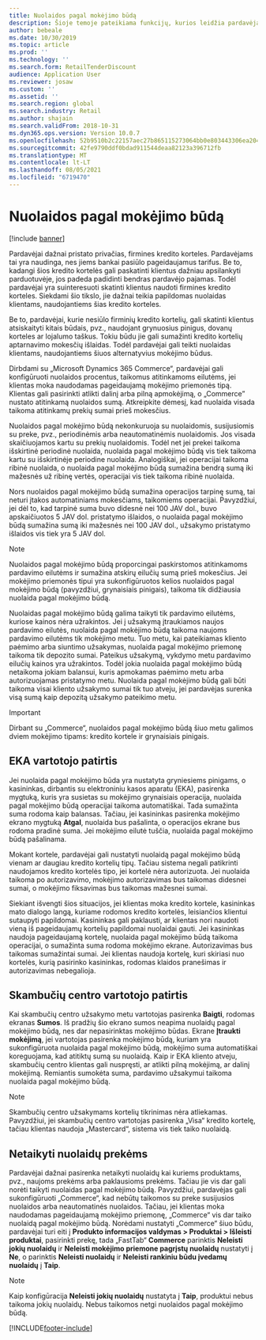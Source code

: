 ```yaml
---
title: Nuolaidos pagal mokėjimo būdą
description: Šioje temoje pateikiama funkcijų, kurios leidžia pardavėjams konfigūruoti nuolaidas pagal konkrečius mokėjimo būdus, apžvalga.
author: bebeale
ms.date: 10/30/2019
ms.topic: article
ms.prod: ''
ms.technology: ''
ms.search.form: RetailTenderDiscount
audience: Application User
ms.reviewer: josaw
ms.custom: ''
ms.assetid: ''
ms.search.region: global
ms.search.industry: Retail
ms.author: shajain
ms.search.validFrom: 2018-10-31
ms.dyn365.ops.version: Version 10.0.7
ms.openlocfilehash: 52b9510b2c22157aec27b865115273064bb0e803443306ea20468b93a2ea3ca7
ms.sourcegitcommit: 42fe9790ddf0bdad911544deaa82123a396712fb
ms.translationtype: MT
ms.contentlocale: lt-LT
ms.lasthandoff: 08/05/2021
ms.locfileid: "6719470"
---
```

# <a name="tender-based-discounts"></a>Nuolaidos pagal mokėjimo būdą

[!include [banner](includes/banner.md)]


Pardavėjai dažnai pristato privačias, firmines kredito korteles. Pardavėjams tai yra naudinga, nes jiems bankai pasiūlo pageidaujamus tarifus. Be to, kadangi šios kredito kortelės gali paskatinti klientus dažniau apsilankyti parduotuvėje, jos padeda padidinti bendras pardavėjo pajamas. Todėl pardavėjai yra suinteresuoti skatinti klientus naudoti firmines kredito korteles. Siekdami šio tikslo, jie dažnai teikia papildomas nuolaidas klientams, naudojantiems šias kredito korteles.

Be to, pardavėjai, kurie nesiūlo firminių kredito kortelių, gali skatinti klientus atsiskaityti kitais būdais, pvz., naudojant grynuosius pinigus, dovanų korteles ar lojalumo taškus. Tokiu būdu jie gali sumažinti kredito kortelių aptarnavimo mokesčių išlaidas. Todėl pardavėjai gali teikti nuolaidas klientams, naudojantiems šiuos alternatyvius mokėjimo būdus.

Dirbdami su „Microsoft Dynamics 365 Commerce“, pardavėjai gali konfigūruoti nuolaidos procentus, taikomus atitinkamoms eilutėms, jei klientas moka naudodamas pageidaujamą mokėjimo priemonės tipą. Klientas gali pasirinkti atlikti dalinį arba pilną apmokėjimą, o „Commerce” nustato atitinkamą nuolaidos sumą. Atkreipkite dėmesį, kad nuolaida visada taikoma atitinkamų prekių sumai prieš mokesčius.

Nuolaidos pagal mokėjimo būdą nekonkuruoja su nuolaidomis, susijusiomis su preke, pvz., periodinėmis arba neautomatinėmis nuolaidomis. Jos visada skaičiuojamos kartu su prekių nuolaidomis. Todėl net jei prekei taikoma išskirtinė periodinė nuolaida, nuolaida pagal mokėjimo būdą vis tiek taikoma kartu su išskirtinėje periodine nuolaida. Analogiškai, jei operacijai taikoma ribinė nuolaida, o nuolaida pagal mokėjimo būdą sumažina bendrą sumą iki mažesnės už ribinę vertės, operacijai vis tiek taikoma ribinė nuolaida.

Nors nuolaidos pagal mokėjimo būdą sumažina operacijos tarpinę sumą, tai neturi įtakos automatiniams mokesčiams, taikomiems operacijai. Pavyzdžiui, jei dėl to, kad tarpinė suma buvo didesnė nei 100 JAV dol., buvo apskaičiuotos 5 JAV dol. pristatymo išlaidos, o nuolaida pagal mokėjimo būdą sumažina sumą iki mažesnės nei 100 JAV dol., užsakymo pristatymo išlaidos vis tiek yra 5 JAV dol.


> [!NOTE]
> Nuolaidos pagal mokėjimo būdą proporcingai paskirstomos atitinkamoms pardavimo eilutėms ir sumažina atskirų eilučių sumą prieš mokesčius. Jei mokėjimo priemonės tipui yra sukonfigūruotos kelios nuolaidos pagal mokėjimo būdą (pavyzdžiui, grynaisiais pinigais), taikoma tik didžiausia nuolaida pagal mokėjimo būdą.

Nuolaidas pagal mokėjimo būdą galima taikyti tik pardavimo eilutėms, kuriose kainos nėra užrakintos. Jei į užsakymą įtraukiamos naujos pardavimo eilutės, nuolaida pagal mokėjimo būdą taikoma naujoms pardavimo eilutėms tik mokėjimo metu. Tuo metu, kai pateikiamas kliento paėmimo arba siuntimo užsakymas, nuolaida pagal mokėjimo priemonę taikoma tik depozito sumai. Pateikus užsakymą, vykdymo metu pardavimo eilučių kainos yra užrakintos. Todėl jokia nuolaida pagal mokėjimo būdą netaikoma jokiam balansui, kuris apmokamas paėmimo metu arba autorizuojamas pristatymo metu. Nuolaida pagal mokėjimo būdą gali būti taikoma visai kliento užsakymo sumai tik tuo atveju, jei pardavėjas surenka visą sumą kaip depozitą užsakymo pateikimo metu.

> [!IMPORTANT]
> Dirbant su „Commerce“, nuolaidos pagal mokėjimo būdą šiuo metu galimos dviem mokėjimo tipams: kredito kortele ir grynaisiais pinigais.

## <a name="pos-user-experience"></a>EKA vartotojo patirtis

Jei nuolaida pagal mokėjimo būda yra nustatyta gryniesiems pinigams, o kasininkas, dirbantis su elektroniniu kasos aparatu (EKA), pasirenka mygtuką, kuris yra susietas su mokėjimo grynaisiais operacija, nuolaida pagal mokėjimo būdą operacijai taikoma automatiškai. Tada sumažinta suma rodoma kaip balansas. Tačiau, jei kasininkas pasirenka mokėjimo ekrano mygtuką **Atgal**, nuolaida bus pašalinta, o operacijos ekrane bus rodoma pradinė suma. Jei mokėjimo eilutė tuščia, nuolaida pagal mokėjimo būdą pašalinama.

Mokant kortele, pardavėjai gali nustatyti nuolaidą pagal mokėjimo būdą vienam ar daugiau kredito kortelių tipų. Tačiau sistema negali patikrinti naudojamos kredito kortelės tipo, jei kortelė nėra autorizuota. Jei nuolaida taikoma po autorizavimo, mokėjimo autorizavimas bus taikomas didesnei sumai, o mokėjimo fiksavimas bus taikomas mažesnei sumai.

Siekiant išvengti šios situacijos, jei klientas moka kredito kortele, kasininkas mato dialogo langą, kuriame rodomos kredito kortelės, leisiančios klientui sutaupyti papildomai. Kasininkas gali paklausti, ar klientas nori naudoti vieną iš pageidaujamų kortelių papildomai nuolaidai gauti. Jei kasininkas naudoja pageidaujamą kortelę, nuolaida pagal mokėjimo būdą taikoma operacijai, o sumažinta suma rodoma mokėjimo ekrane. Autorizavimas bus taikomas sumažintai sumai. Jei klientas naudoja kortelę, kuri skiriasi nuo kortelės, kurią pasirinko kasininkas, rodomas klaidos pranešimas ir autorizavimas nebegalioja.


## <a name="call-center-user-experience"></a>Skambučių centro vartotojo patirtis

Kai skambučių centro užsakymo metu vartotojas pasirenka **Baigti**, rodomas ekranas **Sumos**. Iš pradžių šio ekrano sumos neapima nuolaidų pagal mokėjimo būdą, nes dar nepasirinktas mokėjimo būdas. Ekrane **Įtraukti mokėjimą**, jei vartotojas pasirenka mokėjimo būdą, kuriam yra sukonfigūruota nuolaida pagal mokėjimo būdą, mokėjimo suma automatiškai koreguojama, kad atitiktų sumą su nuolaidą. Kaip ir EKA kliento atveju, skambučių centro klientas gali nuspręsti, ar atlikti pilną mokėjimą, ar dalinį mokėjimą. Remiantis sumokėta suma, pardavimo užsakymui taikoma nuolaida pagal mokėjimo būdą.

> [!NOTE]
> Skambučių centro užsakymams kortelių tikrinimas nėra atliekamas. Pavyzdžiui, jei skambučių centro vartotojas pasirenka „Visa“ kredito kortelę, tačiau klientas naudoja „Mastercard“, sistema vis tiek taiko nuolaidą.

## <a name="exclude-items-from-discounts"></a>Netaikyti nuolaidų prekėms

Pardavėjai dažnai pasirenka netaikyti nuolaidų kai kuriems produktams, pvz., naujoms prekėms arba paklausioms prekėms. Tačiau jie vis dar gali norėti taikyti nuolaidas pagal mokėjimo būdą. Pavyzdžiui, pardavėjas gali sukonfigūruoti „Commerce“, kad nebūtų taikomos su preke susijusios nuolaidos arba neautomatinės nuolaidos. Tačiau, jei klientas moka naudodamas pageidaujamą mokėjimo priemonę, „Commerce“ vis dar taiko nuolaidą pagal mokėjimo būdą. Norėdami nustatyti „Commerce“ šiuo būdu, pardavėjai turi eiti į **Produkto informacijos valdymas > Produktai > Išleisti produktai**, pasirinkti prekę, tada „FastTab“ **Commerce** parinktis **Neleisti jokių nuolaidų** ir **Neleisti mokėjimo priemone pagrįstų nuolaidų** nustatyti į **Ne**, o parinktis **Neleisti nuolaidų** ir **Neleisti rankiniu būdu įvedamų nuolaidų** į **Taip**.

> [!NOTE]
> Kaip konfigūracija **Neleisti jokių nuolaidų** nustatyta į **Taip**, produktui nebus taikoma jokių nuolaidų. Nebus taikomos netgi nuolaidos pagal mokėjimo būdą.


[!INCLUDE[footer-include](../includes/footer-banner.md)]